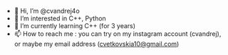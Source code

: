 - 👋 Hi, I’m @cvandrej4o 
- 👀 I’m interested in C++, Python
- 🌱 I’m currently learning C++ (for 3 years)
- 📫 How to reach me : you can try on my instagram account (cvandrej), or maybe my email address (cvetkovskia10@gmail.com)

<!---
cvandrej4o/cvandrej4o is a ✨ special ✨ repository because its `README.md` (this file) appears on your GitHub profile.
You can click the Preview link to take a look at your changes.
--->
